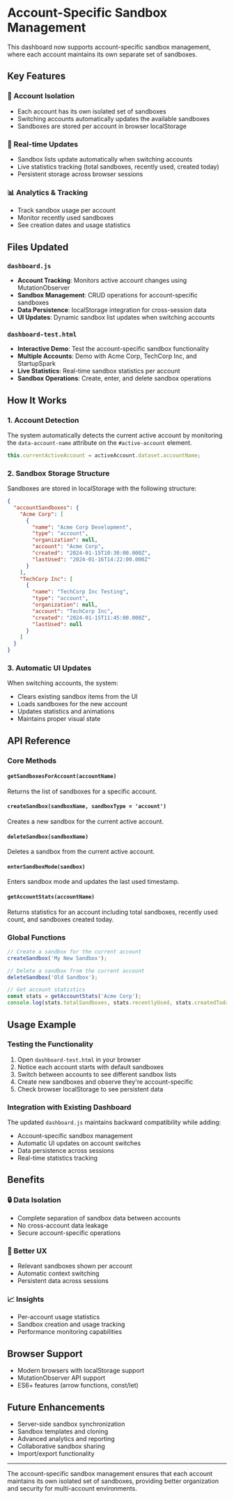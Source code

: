 # Account-Specific Sandbox Management

This dashboard now supports account-specific sandbox management, where each account maintains its own separate set of sandboxes.

## Key Features

### 🏢 Account Isolation
- Each account has its own isolated set of sandboxes
- Switching accounts automatically updates the available sandboxes
- Sandboxes are stored per account in browser localStorage

### 🔄 Real-time Updates
- Sandbox lists update automatically when switching accounts
- Live statistics tracking (total sandboxes, recently used, created today)
- Persistent storage across browser sessions

### 📊 Analytics & Tracking
- Track sandbox usage per account
- Monitor recently used sandboxes
- See creation dates and usage statistics

## Files Updated

### `dashboard.js`
- **Account Tracking**: Monitors active account changes using MutationObserver
- **Sandbox Management**: CRUD operations for account-specific sandboxes
- **Data Persistence**: localStorage integration for cross-session data
- **UI Updates**: Dynamic sandbox list updates when switching accounts

### `dashboard-test.html`
- **Interactive Demo**: Test the account-specific sandbox functionality
- **Multiple Accounts**: Demo with Acme Corp, TechCorp Inc, and StartupSpark
- **Live Statistics**: Real-time sandbox statistics per account
- **Sandbox Operations**: Create, enter, and delete sandbox operations

## How It Works

### 1. Account Detection
The system automatically detects the current active account by monitoring the `data-account-name` attribute on the `#active-account` element.

```javascript
this.currentActiveAccount = activeAccount.dataset.accountName;
```

### 2. Sandbox Storage Structure
Sandboxes are stored in localStorage with the following structure:

```json
{
  "accountSandboxes": {
    "Acme Corp": [
      {
        "name": "Acme Corp Development",
        "type": "account",
        "organization": null,
        "account": "Acme Corp",
        "created": "2024-01-15T10:30:00.000Z",
        "lastUsed": "2024-01-16T14:22:00.000Z"
      }
    ],
    "TechCorp Inc": [
      {
        "name": "TechCorp Inc Testing",
        "type": "account",
        "organization": null,
        "account": "TechCorp Inc",
        "created": "2024-01-15T11:45:00.000Z",
        "lastUsed": null
      }
    ]
  }
}
```

### 3. Automatic UI Updates
When switching accounts, the system:
- Clears existing sandbox items from the UI
- Loads sandboxes for the new account
- Updates statistics and animations
- Maintains proper visual state

## API Reference

### Core Methods

#### `getSandboxesForAccount(accountName)`
Returns the list of sandboxes for a specific account.

#### `createSandbox(sandboxName, sandboxType = 'account')`
Creates a new sandbox for the current active account.

#### `deleteSandbox(sandboxName)`
Deletes a sandbox from the current active account.

#### `enterSandboxMode(sandbox)`
Enters sandbox mode and updates the last used timestamp.

#### `getAccountStats(accountName)`
Returns statistics for an account including total sandboxes, recently used count, and sandboxes created today.

### Global Functions

```javascript
// Create a sandbox for the current account
createSandbox('My New Sandbox');

// Delete a sandbox from the current account
deleteSandbox('Old Sandbox');

// Get account statistics
const stats = getAccountStats('Acme Corp');
console.log(stats.totalSandboxes, stats.recentlyUsed, stats.createdToday);
```

## Usage Example

### Testing the Functionality

1. Open `dashboard-test.html` in your browser
2. Notice each account starts with default sandboxes
3. Switch between accounts to see different sandbox lists
4. Create new sandboxes and observe they're account-specific
5. Check browser localStorage to see persistent data

### Integration with Existing Dashboard

The updated `dashboard.js` maintains backward compatibility while adding:
- Account-specific sandbox management
- Automatic UI updates on account switches
- Data persistence across sessions
- Real-time statistics tracking

## Benefits

### 🔒 Data Isolation
- Complete separation of sandbox data between accounts
- No cross-account data leakage
- Secure account-specific operations

### 🚀 Better UX
- Relevant sandboxes shown per account
- Automatic context switching
- Persistent data across sessions

### 📈 Insights
- Per-account usage statistics
- Sandbox creation and usage tracking
- Performance monitoring capabilities

## Browser Support

- Modern browsers with localStorage support
- MutationObserver API support
- ES6+ features (arrow functions, const/let)

## Future Enhancements

- Server-side sandbox synchronization
- Sandbox templates and cloning
- Advanced analytics and reporting
- Collaborative sandbox sharing
- Import/export functionality

---

The account-specific sandbox management ensures that each account maintains its own isolated set of sandboxes, providing better organization and security for multi-account environments. 